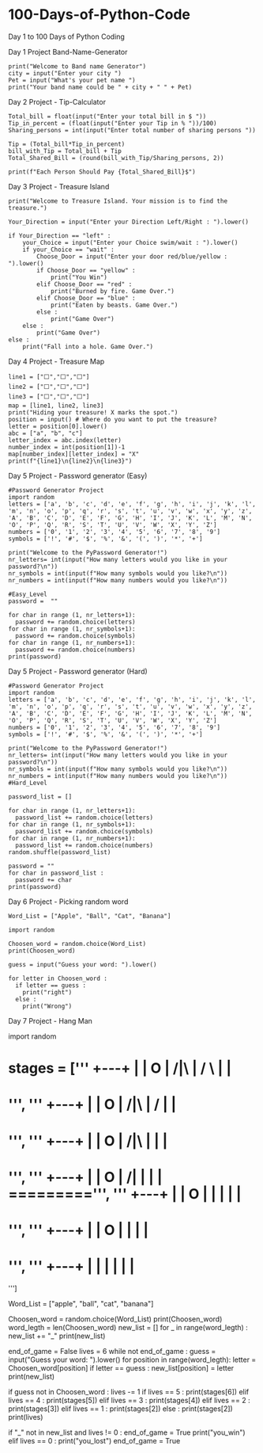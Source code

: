 # 100-Days-of-Python-Code
Day 1 to 100 Days of Python Coding

Day 1 Project Band-Name-Generator

    print("Welcome to Band name Generator")
    city = input("Enter your city ")          
    Pet = input("What's your pet name ") 
    print("Your band name could be " + city + " " + Pet)

Day 2 Project - Tip-Calculator

    Total_bill = float(input("Enter your total bill in $ "))
    Tip_in_percent = (float(input("Enter your Tip in % "))/100)
    Sharing_persons = int(input("Enter total number of sharing persons "))
    
    Tip = (Total_bill*Tip_in_percent)
    bill_with_Tip = Total_bill + Tip
    Total_Shared_Bill = (round(bill_with_Tip/Sharing_persons, 2))
    
    print(f"Each Person Should Pay {Total_Shared_Bill}$")

Day 3 Project - Treasure Island

    print("Welcome to Treasure Island. Your mission is to find the treasure.")

    Your_Direction = input("Enter your Direction Left/Right : ").lower()

    if Your_Direction == "left" :
        your_Choice = input("Enter your Choice swim/wait : ").lower()
        if your_Choice == "wait" :
            Choose_Door = input("Enter your door red/blue/yellow : ").lower()
            if Choose_Door == "yellow" :
                print("You Win")
            elif Choose_Door == "red" :
                print("Burned by fire. Game Over.")
            elif Choose_Door == "blue" :
                print("Eaten by beasts. Game Over.")
            else :
                print("Game Over")
        else :
            print("Game Over")
    else :
        print("Fall into a hole. Game Over.")

Day 4 Project - Treasure Map

    line1 = ["⬜️","️⬜️","️⬜️"]
    line2 = ["⬜️","⬜️","️⬜️"]
    line3 = ["⬜️️","⬜️️","⬜️️"]
    map = [line1, line2, line3]
    print("Hiding your treasure! X marks the spot.")
    position = input() # Where do you want to put the treasure?
    letter = position[0].lower()
    abc = ["a", "b", "c"]
    letter_index = abc.index(letter)
    number_index = int(position[1])-1
    map[number_index][letter_index] = "X"
    print(f"{line1}\n{line2}\n{line3}")

Day 5 Project - Password generator (Easy)

    #Password Generator Project
    import random
    letters = ['a', 'b', 'c', 'd', 'e', 'f', 'g', 'h', 'i', 'j', 'k', 'l', 'm', 'n', 'o', 'p', 'q', 'r', 's', 't', 'u', 'v', 'w', 'x', 'y', 'z', 'A', 'B', 'C', 'D', 'E', 'F', 'G', 'H', 'I', 'J', 'K', 'L', 'M', 'N', 'O', 'P', 'Q', 'R', 'S', 'T', 'U', 'V', 'W', 'X', 'Y', 'Z']
    numbers = ['0', '1', '2', '3', '4', '5', '6', '7', '8', '9']
    symbols = ['!', '#', '$', '%', '&', '(', ')', '*', '+']
    
    print("Welcome to the PyPassword Generator!")
    nr_letters= int(input("How many letters would you like in your password?\n")) 
    nr_symbols = int(input(f"How many symbols would you like?\n"))
    nr_numbers = int(input(f"How many numbers would you like?\n"))
    
    #Easy_Level
    password =  ""
    
    for char in range (1, nr_letters+1):
      password += random.choice(letters)
    for char in range (1, nr_symbols+1):
      password += random.choice(symbols)
    for char in range (1, nr_numbers+1):
      password += random.choice(numbers)
    print(password)

Day 5 Project - Password generator (Hard)

    #Password Generator Project
    import random
    letters = ['a', 'b', 'c', 'd', 'e', 'f', 'g', 'h', 'i', 'j', 'k', 'l', 'm', 'n', 'o', 'p', 'q', 'r', 's', 't', 'u', 'v', 'w', 'x', 'y', 'z', 'A', 'B', 'C', 'D', 'E', 'F', 'G', 'H', 'I', 'J', 'K', 'L', 'M', 'N', 'O', 'P', 'Q', 'R', 'S', 'T', 'U', 'V', 'W', 'X', 'Y', 'Z']
    numbers = ['0', '1', '2', '3', '4', '5', '6', '7', '8', '9']
    symbols = ['!', '#', '$', '%', '&', '(', ')', '*', '+']
    
    print("Welcome to the PyPassword Generator!")
    nr_letters= int(input("How many letters would you like in your password?\n")) 
    nr_symbols = int(input(f"How many symbols would you like?\n"))
    nr_numbers = int(input(f"How many numbers would you like?\n"))
    #Hard_Level
    
    password_list = []
    
    for char in range (1, nr_letters+1):
      password_list += random.choice(letters)
    for char in range (1, nr_symbols+1):
      password_list += random.choice(symbols)
    for char in range (1, nr_numbers+1):
      password_list += random.choice(numbers)
    random.shuffle(password_list)
    
    password = ""
    for char in password_list :
      password += char
    print(password)

Day 6 Project - Picking random word

    Word_List = ["Apple", "Ball", "Cat", "Banana"]
    
    import random
    
    Choosen_word = random.choice(Word_List)
    print(Choosen_word)
    
    guess = input("Guess your word: ").lower()
    
    for letter in Choosen_word :
      if letter == guess :
        print("right")
      else :
        print("Wrong")

Day 7 Project - Hang Man

import random

stages = ['''
  +---+
  |   |
  O   |
 /|\  |
 / \  |
      |
=========
''', '''
  +---+
  |   |
  O   |
 /|\  |
 /    |
      |
=========
''', '''
  +---+
  |   |
  O   |
 /|\  |
      |
      |
=========
''', '''
  +---+
  |   |
  O   |
 /|   |
      |
      |
=========''', '''
  +---+
  |   |
  O   |
  |   |
      |
      |
=========
''', '''
  +---+
  |   |
  O   |
      |
      |
      |
=========
''', '''
  +---+
  |   |
      |
      |
      |
      |
=========
''']

Word_List = ["apple", "ball", "cat", "banana"]

Choosen_word = random.choice(Word_List)
print(Choosen_word)
word_legth = len(Choosen_word)
new_list = []
for _ in range(word_legth) :
  new_list += "_"
print(new_list)

end_of_game = False
lives = 6
while not end_of_game :
  guess = input("Guess your word: ").lower()
  for position in range(word_legth):
    letter = Choosen_word[position]
    if letter == guess :
      new_list[position] = letter
  print(new_list)

  if guess not in Choosen_word :
      lives -= 1
      if lives == 5 :
          print(stages[6])
      elif lives == 4 :
          print(stages[5])
      elif lives == 3 :
          print(stages[4])
      elif lives == 2 :
          print(stages[3])
      elif lives == 1 :
          print(stages[2])
      else :
          print(stages[2])
  print(lives)

  if "_" not in new_list and lives != 0 :
    end_of_game = True
    print("you_win")
  elif lives == 0 :
    print("you_lost")
    end_of_game = True
